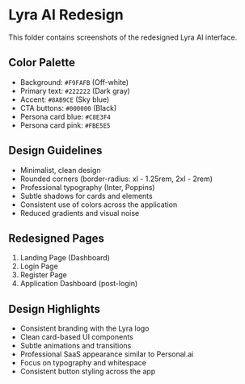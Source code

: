 # Lyra AI Redesign

This folder contains screenshots of the redesigned Lyra AI interface.

## Color Palette

- Background: `#F9FAFB` (Off-white)
- Primary text: `#222222` (Dark gray)
- Accent: `#8AB9CE` (Sky blue)
- CTA buttons: `#000000` (Black)
- Persona card blue: `#C8E3F4`
- Persona card pink: `#FBE5E5`

## Design Guidelines

- Minimalist, clean design
- Rounded corners (border-radius: xl - 1.25rem, 2xl - 2rem)
- Professional typography (Inter, Poppins)
- Subtle shadows for cards and elements
- Consistent use of colors across the application
- Reduced gradients and visual noise

## Redesigned Pages

1. Landing Page (Dashboard)
2. Login Page
3. Register Page
4. Application Dashboard (post-login)

## Design Highlights

- Consistent branding with the Lyra logo
- Clean card-based UI components
- Subtle animations and transitions
- Professional SaaS appearance similar to Personal.ai
- Focus on typography and whitespace
- Consistent button styling across the app

